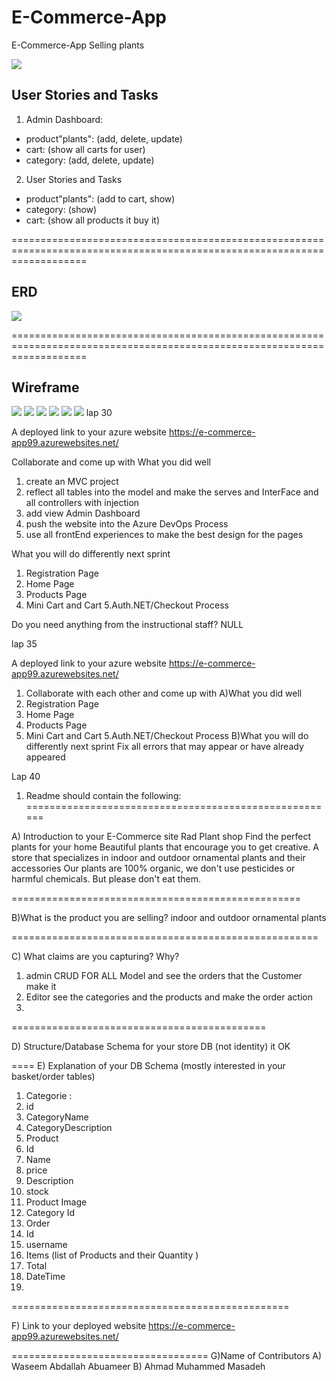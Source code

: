 # E-Commerce-App
E-Commerce-App Selling plants


![](images.jpg)


## User Stories and Tasks
1. Admin Dashboard:
 - product"plants": (add, delete, update)
 - cart: (show all carts for user)
 - category: (add, delete, update)

2. User Stories and Tasks
 - product"plants": (add to cart, show)
 - category: (show)
 - cart: (show all products it buy it)

=========================================================================================================================

## ERD

![](ERD.png)


=========================================================================================================================
## Wireframe
![](100.png)
![](200.png)
![](300.png)
![](400.png)
![](500.png)
![](600.png)
lap 30 

A deployed link to your azure website
https://e-commerce-app99.azurewebsites.net/


Collaborate and come up with
What you did well   
1.  create an MVC project
2. reflect all tables into the model and make the serves and InterFace and all controllers with injection
3. add view Admin Dashboard 
4. push the website into the Azure DevOps Process 
5. use all frontEnd experiences to make the best design for the pages


What you will do differently next sprint
1. Registration Page
2. Home Page
3. Products Page
4. Mini Cart  and Cart
5.Auth.NET/Checkout Process

Do you need anything from the instructional staff?  NULL



lap 35

A deployed link to your azure website
https://e-commerce-app99.azurewebsites.net/
1. Collaborate with each other and come up with
A)What you did well
 1. Registration Page
 2. Home Page
 3. Products Page
 4. Mini Cart  and Cart
 5.Auth.NET/Checkout Process
B)What you will do differently next sprint
Fix all errors that may appear or have already appeared


Lap 40


1) Readme should contain the following:
======================================================

A) Introduction to your E-Commerce site
 Rad Plant shop
Find the perfect plants for your home  Beautiful plants that encourage you to get creative.
A store that specializes in indoor and outdoor ornamental plants and their accessories
Our plants are 100% organic, we don't use pesticides or harmful chemicals. But please don't eat them.

==================================================


B)What is the product you are selling?  indoor and outdoor ornamental plants

=====================================================

C) What claims are you capturing? Why? 
   1. admin CRUD FOR ALL Model and see the orders that the Customer make it
   2. Editor see the categories and the products and make the order action
   3. 
============================================

D) Structure/Database Schema for your store DB (not identity)
 it OK
 
====
E) Explanation of your DB Schema (mostly interested in your basket/order tables)
 1. Categorie :
   1. id 
   2. CategoryName
   3. CategoryDescription
2. Product
 1. Id
 2. Name
 3. price
 4. Description
 5. stock
 6. Product Image
 7. Category Id
3. Order
 1. Id 
 2. username 
 3. Items (list of Products and their Quantity )
 4. Total 
 5. DateTime 
 6. 
================================================

F) Link to your deployed website
https://e-commerce-app99.azurewebsites.net/


==================================
G)Name of Contributors
  A) Waseem Abdallah Abuameer
  B) Ahmad  Muhammed Masadeh
